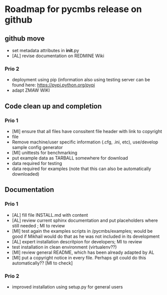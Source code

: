 Roadmap for pycmbs release on github
====================================

github move
-----------

* set metadata attributes in __init__.py
* [AL] revise documentation on REDMINE Wiki


### Prio 2

* deployment using pip (information also using testing server can be found
  here: https://pypi.python.org/pypi
* adapt ZMAW WIKI

Code clean up and completion
----------------------------

### Prio 1

* [MI] ensure that all files have conssitent file header with link to copyright
* file
* Remove machine/user specific information (.cfg, .ini, etc), use/develop sample config generator
* [MI] unittests for benchmarking
* put example data as TARBALL somewhere for download
 * data required for testing
 * data required for examples (note that this can also be automatically
   downloaded)


Documentation
-------------

### Prio 1

* [AL] fill file INSTALL.md with content
* [AL] review current sphinx documentation and put placeholders where still needed
  ; MI to review
* [MI] test again the examples scripts in /pycmbs/examples; would be good if Mikhail
  would do that as he was not included in its development
* [AL] expert installation descritpion for developers; MI to review
* test installation in clean environment (virtualenv??)
* [MI] review general README, which has been already adapted by AL
* [MI] put a copyright notice in every file. Perhaps git could do this
  automatically?? [MI to check]

### Prio 2

* improved installation using setup.py for general users
